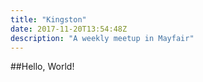 ```yaml
---
title: "Kingston"
date: 2017-11-20T13:54:48Z
description: "A weekly meetup in Mayfair"
---
```

##Hello, World!
